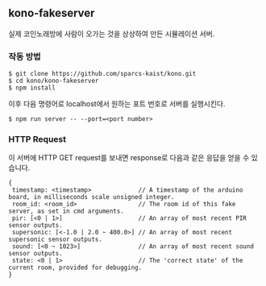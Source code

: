 ## kono-fakeserver

실제 코인노래방에 사람이 오가는 것을 상상하여 만든 시뮬레이션 서버.

### 작동 방법

```
$ git clone https://github.com/sparcs-kaist/kono.git
$ cd kono/kono-fakeserver
$ npm install
```
이후 다음 명령어로 localhost에서 원하는 포트 번호로 서버를 실행시킨다.
```
$ npm run server -- --port=<port number>
```

### HTTP Request
이 서버에 HTTP GET request를 보내면 response로 다음과 같은 응답을 얻을 수 있습니다.
```
{
 timestamp: <timestamp>             // A timestamp of the arduino board, in milliseconds scale unsigned integer.
 room_id: <room_id>                 // The room id of this fake server, as set in cmd arguments.
 pir: [<0 | 1>]                     // An array of most recent PIR sensor outputs.
 supersonic: [<-1.0 | 2.0 ~ 400.0>] // An array of most recent supersonic sensor outputs.
 sound: [<0 ~ 1023>]                // An array of most recent sound sensor outputs.
 state: <0 | 1>                     // The 'correct state' of the current room, provided for debugging.
}
```
